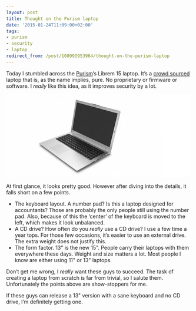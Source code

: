 ```yaml
---
layout: post
title: Thought on the Purism laptop
date: '2015-01-24T11:09:00+02:00'
tags:
- purism
- security
- laptop
redirect_from: /post/108993953964/thought-on-the-purism-laptop
---
```


Today I stumbled across the [Purism](http://puri.sm/)’s Librem 15 laptop. It’s a [crowd sourced](https://www.crowdsupply.com/purism/librem-laptop) laptop that is, as the name implies, pure. No proprietary or firmware or software. I _really_ like this idea, as it improves security by a lot.

![](/tumblr_files/tumblr_inline_nioe4yPZK61skxjxc.webp)

At first glance, it looks pretty good. However after diving into the details, it falls short on a few points.

- The keyboard layout. A number pad? Is this a laptop designed for accountants? Those are probably the only people still using the number pad. Also, because of this the ‘center’ of the keyboard is moved to the left, which makes it look unbalanced.
- A CD drive? How often do you _really_ use a CD drive? I use a few time a year tops. For those few occasions, it’s easier to use an external drive. The extra weight does not justify this.
- The form factor. 13" is the new 15". People carry their laptops with them everywhere these days. Weight and size matters a lot. Most people I know are either using 11" or 13" laptops.

Don’t get me wrong, I _really_ want these guys to succeed. The task of creating a laptop from scratch is far from trivial, so I salute them. Unfortunately the points above are show-stoppers for me.

If these guys can release a 13" version with a sane keyboard and no CD drive, I’m definitely getting one.
